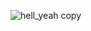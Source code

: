![hell_yeah copy](https://user-images.githubusercontent.com/319655/119004942-001e1280-b95d-11eb-8c6c-a982a4921bbb.gif)
